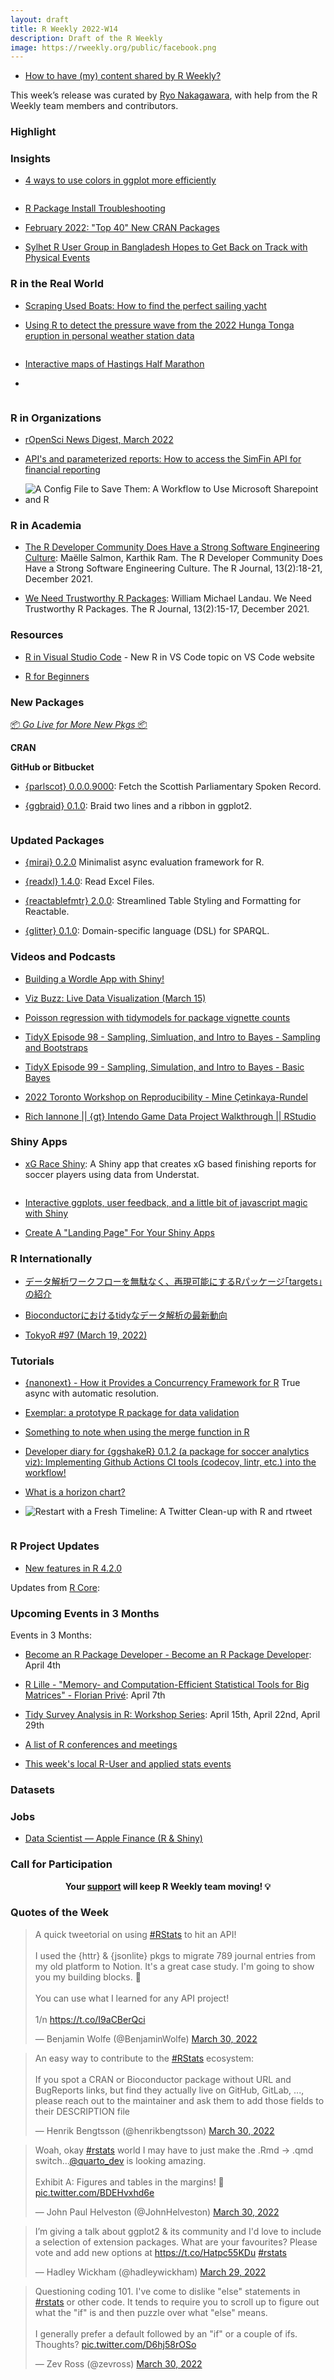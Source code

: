 ```yaml
---
layout: draft
title: R Weekly 2022-W14
description: Draft of the R Weekly
image: https://rweekly.org/public/facebook.png
---
```



+ [How to have (my) content shared by R Weekly?](https://github.com/rweekly/rweekly.org#how-to-have-my-content-shared-by-r-weekly)

This week’s release was curated by [Ryo Nakagawara](https://twitter.com/R_by_Ryo), with help from the R Weekly team members and contributors.

###  Highlight



### Insights

+ [4 ways to use colors in ggplot more efficiently](https://albert-rapp.de/post/2022-02-19-ggplot2-color-tips-from-datawrapper/)

![]()

+ [R Package Install Troubleshooting](https://www.littlemissdata.com/blog/r-package-install)

+ [February 2022: "Top 40" New CRAN Packages](https://rviews.rstudio.com/2022/03/28/february-2022-top-40-new-cran-packages/)

+ [Sylhet R User Group in Bangladesh Hopes to Get Back on Track with Physical Events](https://www.r-consortium.org/blog/2022/03/28/sylhet-r-user-group-in-bangladesh-hopes-to-get-back-on-track-with-physical-events)

### R in the Real World

+ [Scraping Used Boats: How to find the perfect sailing yacht](https://lukas-r.blog/posts/2022-01-10-scraping-used-boats/)

+ [Using R to detect the pressure wave from the 2022 Hunga Tonga eruption in personal weather station data](https://nsaunders.wordpress.com/2022/03/29/using-r-to-detect-the-pressure-wave-from-the-2022-hunga-tonga-eruption-in-personal-weather-station-data/)

![]()

+ [Interactive maps of Hastings Half Marathon](https://www.rostrum.blog/2022/03/31/hastings-half/)

+ [](https://github.com/toebR/Own_R_Viz_Projects/tree/master/google_activity_infographic)

![]()

###  R in Organizations

+ [rOpenSci News Digest, March 2022](https://ropensci.org/blog/2022/03/18/ropensci-news-digest-march-2022/)

+ [API's and parameterized reports: How to access the SimFin API for financial reporting](https://lukas-r.blog/posts/2021-12-15-apis-and-parameterized-reports/)

+ ![A Config File to Save Them: A Workflow to Use Microsoft Sharepoint and R](https://katharinabrunner.de/2022/02/r-and-microsoft-sharepoint/)

###  R in Academia

+ [The R Developer Community Does Have a Strong Software Engineering Culture](https://journal.r-project.org/archive/2021/RJ-2021-110/index.html): Maëlle Salmon, Karthik Ram. The R Developer Community Does Have a Strong Software Engineering Culture. The R Journal, 13(2):18-21, December 2021.

+ [We Need Trustworthy R Packages](https://journal.r-project.org/archive/2021/RJ-2021-109/index.html): William Michael Landau. We Need Trustworthy R Packages. The R Journal, 13(2):15-17, December 2021.


###  Resources

+ [R in Visual Studio Code](https://code.visualstudio.com/docs/languages/r) - New R in VS Code topic on VS Code website

+ [R for Beginners](https://ashavrova.com/r-course/)


###  New Packages

<p class="added-hostname"><a href="https://rweekly.org/live" target="_blank" class="externalLink">📦 <i>Go Live for More New Pkgs</i> 📦</a></p>

**CRAN**


**GitHub or Bitbucket**

+ [{parlscot} 0.0.0.9000](https://github.com/dbrby/parlscot): Fetch the Scottish Parliamentary Spoken Record.

+ [{ggbraid} 0.1.0](https://github.com/nsgrantham/ggbraid):  Braid two lines and a ribbon in ggplot2.

![]()

### Updated Packages

+ [{mirai} 0.2.0](https://cran.r-project.org/package=mirai) Minimalist async evaluation framework for R.

+ [{readxl} 1.4.0](https://www.tidyverse.org/blog/2022/03/readxl-1-4-0/): Read Excel Files.

+ [{reactablefmtr} 2.0.0](https://cran.r-project.org/package=reactablefmtr): Streamlined Table Styling and Formatting for Reactable.

+ [{glitter} 0.1.0](https://github.com/lvaudor/glitter/): Domain-specific language (DSL) for SPARQL.

###  Videos and Podcasts

+ [Building a Wordle App with Shiny!](https://www.youtube.com/playlist?list=PL9HYL-VRX0oQnWIeY_ydYBdU76iQ-tchU)

+ [Viz Buzz: Live Data Visualization (March 15)](https://www.youtube.com/watch?v=0uG4A9r0ewI)

+ [Poisson regression with tidymodels for package vignette counts](https://www.youtube.com/watch?v=NEPEgfryId8)

+ [TidyX Episode 98 - Sampling, Simluation, and Intro to Bayes - Sampling and Bootstraps](https://www.youtube.com/watch?v=N9NEH4y7okc)

+ [TidyX Episode 99 - Sampling, Simulation, and Intro to Bayes - Basic Bayes](https://www.youtube.com/watch?v=WBNaGw7GxxM)

+ [2022 Toronto Workshop on Reproducibility - Mine Çetinkaya-Rundel](https://www.youtube.com/watch?v=6p4vOKS6Xls)

+ [Rich Iannone || {gt} Intendo Game Data Project Walkthrough || RStudio](https://www.youtube.com/watch?v=aPRVzk9pvno)

### Shiny Apps

+ [xG Race Shiny](https://harshkrishna.shinyapps.io/PlayerFinishingOverview/): A Shiny app that creates xG based finishing reports for soccer players using data from Understat.

![]()

+ [Interactive ggplots, user feedback, and a little bit of javascript magic with Shiny](https://albert-rapp.de/post/2022-01-17-drawing-a-ggplot-interactively/)

+ [Create A "Landing Page" For Your Shiny Apps](https://blog.mwavu.com/create-a-landing-page-for-your-shiny-apps)

### R Internationally

+ [データ解析ワークフローを無駄なく、再現可能にするRパッケージ｢targets｣の紹介](https://togotv.dbcls.jp/en/20220331.html)

+ [Bioconductorにおけるtidyなデータ解析の最新動向](https://togotv.dbcls.jp/en/20210214.html)

+ [TokyoR #97 (March 19, 2022)](https://tokyor.connpass.com/event/241583/)

###  Tutorials

+ [{nanonext} - How it Provides a Concurrency Framework for R](https://shikokuchuo.net/posts/17-nanonext-concurrency/) True async with automatic resolution.

+ [Exemplar: a prototype R package for data validation](https://mdneuzerling.com/post/exemplar-a-prototype-r-package-for-data-validation/)

+ [Something to note when using the merge function in R](https://statisticaloddsandends.wordpress.com/2022/03/11/something-to-note-when-using-the-merge-function-in-r/)

+ [Developer diary for {ggshakeR} 0.1.2 (a package for soccer analytics viz): Implementing Github Actions CI tools (codecov, lintr, etc.) into the workflow!](https://ryo-n7.github.io/2022-03-23-ggshakeR-0.1.2-announcement/)

+ [What is a horizon chart?](https://statisticaloddsandends.wordpress.com/2022/03/31/what-is-a-horizon-chart/)

+ ![Restart with a Fresh Timeline: A Twitter Clean-up with R and rtweet](https://katharinabrunner.de/2022/02/twitter-timeline-cleaning-with-r-rtweet/)

![]()

<!--<div class="post-more-begin></div><div class="post-more-end"></div>-->

###  R Project Updates

+ [New features in R 4.2.0](https://www.jumpingrivers.com/blog/new-features-r420/)

Updates from [R Core](http://developer.r-project.org/blosxom.cgi/R-devel/NEWS):


###  Upcoming Events in 3 Months

Events in 3 Months:

+ [Become an R Package Developer - Become an R Package Developer](https://www.meetup.com/rladies-johannesburg/events/284974968/): April 4th

+ [R Lille - "Memory- and Computation-Efficient Statistical Tools for Big Matrices" - Florian Privé](https://www.meetup.com/R-Lille/events/284358899/): April 7th

+ [Tidy Survey Analysis in R: Workshop Series](https://www.mapor.org/2022-spring-webinar-series/): April 15th, April 22nd, April 29th

+ [A list of R conferences and meetings](https://jumpingrivers.github.io/meetingsR/events.html)

+ [This week's local R-User and applied stats events](https://community.rstudio.com/c/irl)


### Datasets

### Jobs

+ [Data Scientist — Apple Finance (R & Shiny)](https://jobs.apple.com/en-us/details/200311967/data-scientist-apple-finance-r-shiny)

###  Call for Participation

<p class="hide-support added-hostname support-rweekly" style="text-align: center;font-weight: bold;">Your <a class="non-visited externalLink" href="https://www.patreon.com/rweekly" onclick="pas(this)">support</a> will keep R Weekly team moving! 💡</p>

###  Quotes of the Week

<blockquote class="twitter-tweet"><p lang="en" dir="ltr">A quick tweetorial on using <a href="https://twitter.com/hashtag/RStats?src=hash&amp;ref_src=twsrc%5Etfw">#RStats</a> to hit an API!<br><br>I used the {httr} &amp; {jsonlite} pkgs to migrate 789 journal entries from my old platform to Notion. It&#39;s a great case study. I&#39;m going to show you my building blocks. 🧱<br><br>You can use what I learned for any API project!<br><br>1/n <a href="https://t.co/I9aCBerQci">https://t.co/I9aCBerQci</a></p>&mdash; Benjamin Wolfe (@BenjaminWolfe) <a href="https://twitter.com/BenjaminWolfe/status/1508984458350936070?ref_src=twsrc%5Etfw">March 30, 2022</a></blockquote> <script async src="https://platform.twitter.com/widgets.js" charset="utf-8"></script> 

<blockquote class="twitter-tweet"><p lang="en" dir="ltr">An easy way to contribute to the <a href="https://twitter.com/hashtag/RStats?src=hash&amp;ref_src=twsrc%5Etfw">#RStats</a> ecosystem:<br><br>If you spot a CRAN or Bioconductor package without URL and BugReports links, but find they actually live on GitHub, GitLab, ..., please reach out to the maintainer and ask them to add those fields to their DESCRIPTION file</p>&mdash; Henrik Bengtsson (@henrikbengtsson) <a href="https://twitter.com/henrikbengtsson/status/1509183591938330633?ref_src=twsrc%5Etfw">March 30, 2022</a></blockquote> <script async src="https://platform.twitter.com/widgets.js" charset="utf-8"></script> 

<blockquote class="twitter-tweet"><p lang="en" dir="ltr">Woah, okay <a href="https://twitter.com/hashtag/rstats?src=hash&amp;ref_src=twsrc%5Etfw">#rstats</a> world I may have to just make the .Rmd -&gt; .qmd switch...<a href="https://twitter.com/quarto_dev?ref_src=twsrc%5Etfw">@quarto_dev</a> is looking amazing. <br><br>Exhibit A: Figures and tables in the margins! 🤯 <a href="https://t.co/BDEHvxhd6e">pic.twitter.com/BDEHvxhd6e</a></p>&mdash; John Paul Helveston (@JohnHelveston) <a href="https://twitter.com/JohnHelveston/status/1509118985782050818?ref_src=twsrc%5Etfw">March 30, 2022</a></blockquote> <script async src="https://platform.twitter.com/widgets.js" charset="utf-8"></script> 

<blockquote class="twitter-tweet"><p lang="en" dir="ltr">I’m giving a talk about ggplot2 &amp; its community and I&#39;d love to include a selection of extension packages. What are your favourites? Please vote and add new options at <a href="https://t.co/Hatpc55KDu">https://t.co/Hatpc55KDu</a> <a href="https://twitter.com/hashtag/rstats?src=hash&amp;ref_src=twsrc%5Etfw">#rstats</a></p>&mdash; Hadley Wickham (@hadleywickham) <a href="https://twitter.com/hadleywickham/status/1508806689109286930?ref_src=twsrc%5Etfw">March 29, 2022</a></blockquote> <script async src="https://platform.twitter.com/widgets.js" charset="utf-8"></script> 

<blockquote class="twitter-tweet"><p lang="en" dir="ltr">Questioning coding 101. I&#39;ve come to dislike &quot;else&quot; statements in <a href="https://twitter.com/hashtag/rstats?src=hash&amp;ref_src=twsrc%5Etfw">#rstats</a> or other code. It tends to require you to scroll up to figure out what the &quot;if&quot; is and then puzzle over what &quot;else&quot; means.<br><br>I generally prefer a default followed by an &quot;if&quot; or a couple of ifs. Thoughts? <a href="https://t.co/D6hj58rOSo">pic.twitter.com/D6hj58rOSo</a></p>&mdash; Zev Ross (@zevross) <a href="https://twitter.com/zevross/status/1509178081109553162?ref_src=twsrc%5Etfw">March 30, 2022</a></blockquote> <script async src="https://platform.twitter.com/widgets.js" charset="utf-8"></script> 
